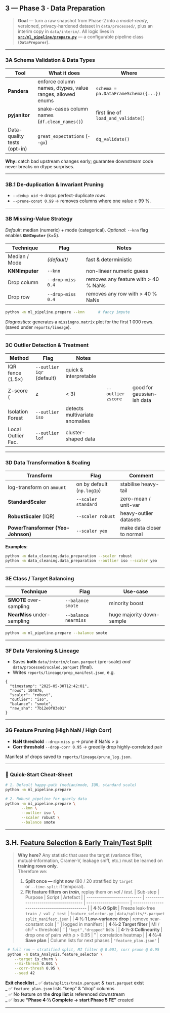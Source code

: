 ## 3 — Phase 3 · **Data Preparation**<a name="3-phase-3--data-preparation"></a>

> **Goal** — turn a raw snapshot from Phase-2 into a _model-ready_, versioned,
> privacy-hardened dataset in `data/processed/`, plus an interim copy in
> `data/interim/`.
> All logic lives in
> **[`src/ml_pipeline/prepare.py`](src/ml_pipeline/prepare.py)** —
> a configurable pipeline class (**`DataPreparer`**).

---

### 3A Schema Validation & Data Types<a name="3a-schema-validation--data-types"></a>

| Tool                        | What it does                                              | Where                                |
| --------------------------- | --------------------------------------------------------- | ------------------------------------ |
| **Pandera**                 | enforce column names, dtypes, value ranges, allowed enums | `schema = pa.DataFrameSchema({...})` |
| **pyjanitor**               | snake-cases column names (`df.clean_names()`)             | first line of `load_and_validate()`  |
| Data-quality tests (opt-in) | `great_expectations` (`--gx`)                             | `dq_validate()`                      |

**Why:** catch bad upstream changes early; guarantee downstream code never
breaks on dtype surprises.

---

### 3B.1 De-duplication & Invariant Pruning <a name="3b1-dedup"></a>

- `--dedup uid` → drops perfect-duplicate _rows_.
- `--prune-const 0.99` → removes columns where one value ≥ 99 %.

---

### 3B Missing-Value Strategy<a name="3b-missing-value-strategy"></a>

_Default_: median (numeric) + mode (categorical).
_Optional_: `--knn` flag enables **`KNNImputer`** (k=5).

| Technique      | Flag              | Notes                                |
| -------------- | ----------------- | ------------------------------------ |
| Median / Mode  | _(default)_       | fast & deterministic                 |
| **KNNImputer** | `--knn`           | non-linear numeric guess             |
| Drop column    | `--drop-miss 0.4` | removes any feature with > 40 % NaNs |
| Drop row       | `--drop-miss 0.4` | removes any row with > 40 % NaNs     |

```bash
python -m ml_pipeline.prepare --knn      # fancy impute
```

_Diagnostics:_ generates a `missingno.matrix` plot for the first 1 000 rows. (saved under `reports/lineage`).

---

### 3C Outlier Detection & Treatment<a name="3c-outlier-detection--treatment"></a>

| Method             | Flag                      | Notes                          |                    |                            |
| ------------------ | ------------------------- | ------------------------------ | ------------------ | -------------------------- |
| IQR fence (1.5×)   | `--outlier iqr` (default) | quick & interpretable          |                    |                            |
| Z-score (          | z                         | < 3)                           | `--outlier zscore` | good for gaussian-ish data |
| Isolation Forest   | `--outlier iso`           | detects multivariate anomalies |                    |                            |
| Local Outlier Fac. | `--outlier lof`           | cluster-shaped data            |

---

### 3D Data Transformation & Scaling<a name="3d-data-transformation--scaling"></a>

| Transform                          | Flag                       | Comment                    |
| ---------------------------------- | -------------------------- | -------------------------- |
| log-transform on `amount`          | on by default (`np.log1p`) | stabilise heavy-tail       |
| **StandardScaler**                 | `--scaler standard`        | zero-mean / unit-var       |
| **RobustScaler** (IQR)             | `--scaler robust`          | heavy-outlier datasets     |
| **PowerTransformer (Yeo-Johnson)** | `--scaler yeo`             | make data closer to normal |

**Examples**:

```bash
python -m data_cleaning.data_preparation --scaler robust
python -m data_cleaning.data_preparation --outlier iso --scaler yeo
```

---

### 3E Class / Target Balancing<a name="3e-class-target-balancing"></a>

| Technique                   | Flag                 | Use-case                  |
| --------------------------- | -------------------- | ------------------------- |
| **SMOTE** over-sampling     | `--balance smote`    | minority boost            |
| **NearMiss** under-sampling | `--balance nearmiss` | huge majority down-sample |

```bash
python -m ml_pipeline.prepare --balance smote
```

---

### 3F Data Versioning & Lineage<a name="3f-data-versioning--lineage"></a>

- Saves **both** `data/interim/clean.parquet` (pre-scale) _and_
  `data/processed/scaled.parquet` (final).
- Writes `reports/lineage/prep_manifest.json`, e.g.

```jsonc
{
  "timestamp": "2025-05-30T12:42:01",
  "rows": 104876,
  "scaler": "robust",
  "outlier": "iso",
  "balance": "smote",
  "raw_sha": "7b12e0f83e01"
}
```

---

### 3G Feature Pruning (High NaN / High Corr) <a name="3g-prune"></a>

- **NaN threshold** `--drop-miss p` → prune if NaNs > p
- **Corr threshold** `--drop-corr 0.95` → greedily drop highly-correlated pair

Manifest of drops saved to `reports/lineage/prune_log.json`.

---

### 🔧 Quick-Start Cheat-Sheet

```bash
# 1. Default happy-path (median/mode, IQR, standard scale)
python -m ml_pipeline.prepare

# 2. Robust pipeline for gnarly data
python -m ml_pipeline.prepare \
       --knn \
       --outlier iso \
       --scaler robust \
       --balance smote
```

---

## 3.H. [Feature Selection & Early Train/Test Split](#4.5-feature-selection--split)

> **Why here?** Any statistic that _uses_ the target (variance filter,  
> mutual-information, Cramer-V, leakage sniff, etc.) must be learned on
> **training rows only**.  
> Therefore we:
>
> 1. **Split once — right now** (80 / 20 stratified by `target`  
>    or `--time-split` if temporal).
> 2. **Fit feature filters on _train_**, replay them on _val_ / _test_.
>    | Sub-step | Purpose | Script | Artefact |
>    | --------------------------- | ------------------------------------- | --------------------- | --------------------------------------------- |
>    | **4·½·0 Split** | Freeze leak-free `train / val / test` | `feature_selector.py` | `data/splits/*.parquet` `split_manifest.json` |
>    | **4·½·1 Low-variance drop** | remove near-constant cols | ″ | logged in manifest |
>    | **4·½·2 Target filter** | MI / chi² < threshold | ″ | `"kept","dropped"` lists |
>    | **4·½·3 Collinearity** | drop one of pairs with ρ > 0.95 | ″ | correlation heatmap |
>    | **4·½·4 Save plan** | Column lists for next phases | `"feature_plan.json"` |

```bash
 # full run – stratified split, MI filter @ 0.001, corr prune @ 0.95
 python -m Data_Analysis.feature_selector \
    --target is_churn \
    --mi-thresh 0.001 \
    --corr-thresh 0.95 \
    --seed 42
```

**Exit checklist** _ ✅ `data/splits/train.parquet` & `test.parquet` exist  
 _ ✅ `feature_plan.json` lists “keep” & “drop” columns  
 _ ✅ No feature on the **drop list** is referenced downstream  
 _ ✅ Issue **“Phase 4·½ Complete → start Phase 5 FE”** created

---
